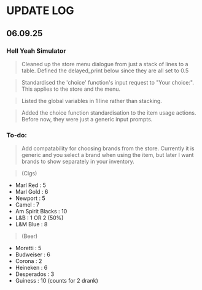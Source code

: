 # UPDATE LOG

## 06.09.25

### Hell Yeah Simulator
> Cleaned up the store menu dialogue from just a stack of lines to a table. Defined the delayed_print below since they are all set to 0.5

> Standardised the 'choice' function's input request to "Your choice:". This applies to the store and the menu.

> Listed the global variables in 1 line rather than stacking.

> Added the choice function standardisation to the item usage actions. Before now, they were just a generic input prompts.

### To-do:
> Add compatability for choosing brands from the store. Currently it is generic and you select a brand when using the item, but later I want brands to show separately in your inventory.

> (Cigs)
- Marl Red : 5
- Marl Gold : 6
- Newport : 5
- Camel : 7
- Am Spirit Blacks : 10
- L&B : 1 OR 2 (50%)
- L&M Blue : 8

> (Beer)
- Moretti : 5
- Budweiser : 6
- Corona : 2
- Heineken : 6
- Desperados : 3
- Guiness : 10 (counts for 2 drank)


